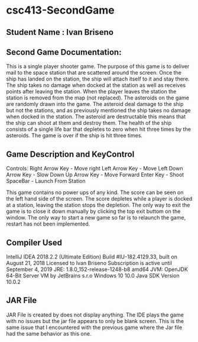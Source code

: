 # csc413-SecondGame

## Student Name : Ivan Briseno

Second Game Documentation:
--------------------------------------------------------------
This is a single player shooter game. The purpose of this game is to deliver mail to the space station that are
scattered around the screen. Once the ship has landed on the station, the ship will attach itself to it and stay there.
The ship takes no damage when docked at the station as well as receives points after leaving the station. When the player 
leaves the station the station is removed from the map (not replaced). The asteroids on the game are randomly drawn into 
the game. The asteroid deal damage to the ship but not the stations, and as previously mentioned the ship takes no damage
when docked in the station. The asteroid are destructable this means that the ship can shoot at them and destroy them.
The health of the ship consists of a single life bar that depletes to zero when hit three times by the asteroids. The 
game is over if the ship is hit three times.

Game Description and KeyControl
--------------------------------------------------------------
Controls:
Right Arrow Key - Move right
Left Arrow Key  - Move Left
Down Arrow Key  - Slow Down
Up Arrow Key    - Move Forward
Enter Key       - Shoot
SpaceBar        - Launch From Station

This game contains no power ups of any kind. The score can be seen on the left hand side of the screen. The score depletes
while a player is docked at a station, leaving the station stops the depletion.
The only way to exit the game is to close it down manually by clicking the top exit buttom on the window. 
The only way to start a new game so far is to relaunch the game, restart has not been implemented.

Compiler Used
---------------------------------------------------------------
IntelliJ IDEA 2018.2.2 (Ultimate Edition)
Build #IU-182.4129.33, built on August 21, 2018
Licensed to Ivan Briseno
Subscription is active until September 4, 2019
JRE: 1.8.0_152-release-1248-b8 amd64
JVM: OpenJDK 64-Bit Server VM by JetBrains s.r.o
Windows 10 10.0
Java SDK Version 10.0.2

JAR File
----------------------------------------------------------------
JAR File is created by does not display anything. The IDE plays the game with no issues but the jar file appears
to only be blank screen. This is the same issue that I encountered with the previous game where the Jar file
had the same behavior as this one. 
